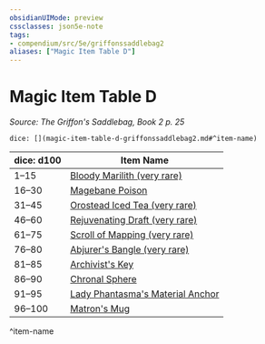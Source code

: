 ```yaml
---
obsidianUIMode: preview
cssclasses: json5e-note
tags:
- compendium/src/5e/griffonssaddlebag2
aliases: ["Magic Item Table D"]
---
```

# Magic Item Table D
*Source: The Griffon's Saddlebag, Book 2 p. 25* 

`dice: [](magic-item-table-d-griffonssaddlebag2.md#^item-name)`

| dice: d100 | Item Name |
|------------|-----------|
| 1–15 | [Bloody Marilith (very rare)](compendium/items/bloody-marilith-very-rare-griffonssaddlebag2.md) |
| 16–30 | [Magebane Poison](compendium/items/magebane-poison-griffonssaddlebag2.md) |
| 31–45 | [Orostead Iced Tea (very rare)](compendium/items/orostead-iced-tea-very-rare-griffonssaddlebag2.md) |
| 46–60 | [Rejuvenating Draft (very rare)](compendium/items/rejuvenating-draft-very-rare-griffonssaddlebag2.md) |
| 61–75 | [Scroll of Mapping (very rare)](compendium/items/scroll-of-mapping-very-rare-griffonssaddlebag2.md) |
| 76–80 | [Abjurer's Bangle (very rare)](compendium/items/abjurers-bangle-very-rare-griffonssaddlebag2.md) |
| 81–85 | [Archivist's Key](compendium/items/archivists-key-griffonssaddlebag2.md) |
| 86–90 | [Chronal Sphere](compendium/items/chronal-sphere-griffonssaddlebag2.md) |
| 91–95 | [Lady Phantasma's Material Anchor](compendium/items/lady-phantasmas-material-anchor-griffonssaddlebag2.md) |
| 96–100 | [Matron's Mug](compendium/items/matrons-mug-griffonssaddlebag2.md) |
^item-name